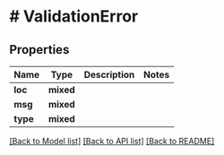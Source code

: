 # # ValidationError

## Properties

Name | Type | Description | Notes
------------ | ------------- | ------------- | -------------
**loc** | **mixed** |  |
**msg** | **mixed** |  |
**type** | **mixed** |  |

[[Back to Model list]](../../README.md#models) [[Back to API list]](../../README.md#endpoints) [[Back to README]](../../README.md)
